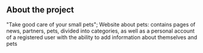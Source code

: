## About the project
"Take good care of your small pets";
Website about pets: contains pages of news, partners, pets, divided into categories, as well as a personal account of a registered user with the ability to add information about themselves and pets
